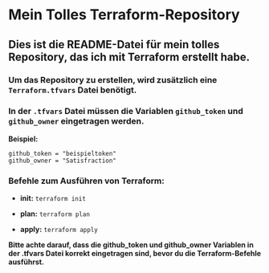 # Mein Tolles Terraform-Repository

## Dies ist die README-Datei für mein tolles Repository, das ich mit Terraform erstellt habe. 

### Um das Repository zu erstellen, wird zusätzlich eine `Terraform.tfvars` Datei benötigt. 
### In der `.tfvars` Datei müssen die Variablen `github_token` und `github_owner` eingetragen werden.

**Beispiel:**
```hcl
github_token = "beispieltoken"
github_owner = "Satisfraction"
```

### Befehle zum Ausführen von Terraform:
- **init:**
`terraform init`

- **plan:**
`terraform plan`

- **apply:**
`terraform apply`

**Bitte achte darauf, dass die github_token und github_owner Variablen in der .tfvars Datei korrekt eingetragen sind, bevor du die Terraform-Befehle ausführst.**
